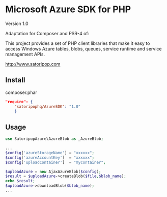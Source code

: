 Microsoft Azure SDK for PHP
===========================

Version 1.0

Adaptation for Composer and PSR-4 of:

This project provides a set of PHP client libraries that make it easy to access Windows Azure tables, blobs, queues, service runtime and service management APIs.

http://www.satoripop.com


Install
-------

 composer.phar
```json
"require": {
    "satoripophq/AzureSDK": "1.0"
    }
```

Usage
-----

```php
use SatoripopAzure\AzureBlob as _AzureBlob;

...
$config['azureStorageName'] = "xxxxxx";
$config['azureAccountKey']  = "xxxxxx";
$config['uploadContainer']  = "mycontainer";

$uploadAzure = new AjaxAzureBlob($config);
$result = $uploadAzure->createBlob($file,$blob_name);
echo $result;
$uploadAzure->downloadBlob($blob_name);
...

```
